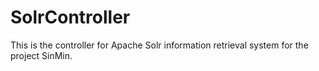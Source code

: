 SolrController
==============

This is the controller for Apache Solr information retrieval system for the project SinMin.
